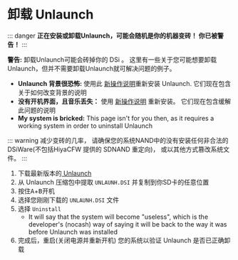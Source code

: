 # 卸载 Unlaunch

::: danger
**正在安装或卸载Unlaunch，可能会随机是你的机器变砖！ 你已被警告！**
:::

**警告:** 卸载Unlaunch可能会砖掉你的 DSi 。 这里有一些关于您可能想要卸载Unlaunch，但并不需要卸载Unlaunch就可解决问题的例子。

- **Unlaunch 背景很恐怖:** 使用此 [新操作说明](/installing-unlaunch)重新安装 Unlaunch. 它们现在包含关于如何改变背景的说明
- **没有开机界面，且音乐丢失：** 使用 [新操作说明](/installing-unlaunch) 重新安装。 它们现在包含缓解此问题的说明
- **My system is bricked:** This page isn't for you then, as it requires a working system in order to uninstall Unlaunch

::: warning
减少变砖的几率， 请确保您的系统NAND中的没有安装任何非合法的 DSiWare(不包括HiyaCFW 提供的 SDNAND 重定向)， 或以其他方式篡改系统文件。
:::

1. 下载最新版本的[ Unlaunch ](https://problemkaputt.de/unlaunch.zip)
1. 从 Unlaunch 压缩包中提取 `UNLAUNH.DSI` 并复制到你SD卡的任意位置
1. 按住<kbd class="face">A</kbd>+<kbd class="face">B</kbd>开机
1. 选择您刚刚下载的 `UNLAUNH.DSI` 文件
1. 选择 `Uninstall`
   - It will say that the system will become "useless", which is the developer's (nocash) way of saying it will be back to the way it was before Unlaunch was installed
1. 完成后，重启(关闭电源并重新开机) 您的系统以验证 Unlaunch 是否已正确卸载
